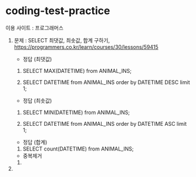 # coding-test-practice

이용 사이트 : 프로그래머스

1. 문제 : SELECT 최댓값, 최솟값, 합계 구하기, https://programmers.co.kr/learn/courses/30/lessons/59415

    - 정답 (최댓값)
    
    1) SELECT MAX(DATETIME) from ANIMAL_INS;
    
    2) SELECT DATETIME from ANIMAL_INS order by DATETIME DESC limit 1;
    
    - 정답 (최솟값)
    
    1) SELECT MIN(DATETIME) from ANIMAL_INS;
    
    2) SELECT DATETIME from ANIMAL_INS order by DATETIME ASC limit 1;
    
    - 정답 (합계)
    
    1) SELECT count(DATETIME) from ANIMAL_INS;
    
    - 중복제거
    
    1) 
    
2. 
